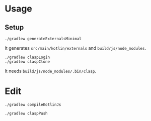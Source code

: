 # Usage

## Setup

```shell script
./gradlew generateExternalsMinimal
```

It generates `src/main/kotlin/externals` and `build/js/node_modules`.

```shell script
./gradlew claspLogin
./gradlew claspClone
```

It needs `build/js/node_modules/.bin/clasp`.

# Edit

```shell script
./gradlew compileKotlinJs
```

```shell script
./gradlew claspPush
```